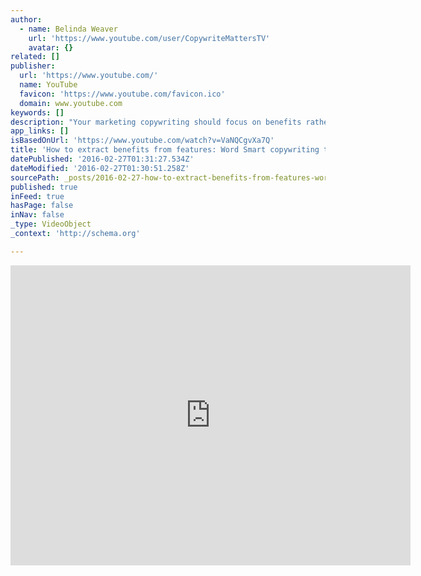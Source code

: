 ```yaml
---
author:
  - name: Belinda Weaver
    url: 'https://www.youtube.com/user/CopywriteMattersTV'
    avatar: {}
related: []
publisher:
  url: 'https://www.youtube.com/'
  name: YouTube
  favicon: 'https://www.youtube.com/favicon.ico'
  domain: www.youtube.com
keywords: []
description: "Your marketing copywriting should focus on benefits rather than features, right? But how do you figure out the benefits? This copywriting tutorial shows you how a professional copywriter (me) does it. Don't forget to check out The Copy Detective blog where you can read more copywriting tips."
app_links: []
isBasedOnUrl: 'https://www.youtube.com/watch?v=VaNQCgvXa7Q'
title: 'How to extract benefits from features: Word Smart copywriting tutorial'
datePublished: '2016-02-27T01:31:27.534Z'
dateModified: '2016-02-27T01:30:51.258Z'
sourcePath: _posts/2016-02-27-how-to-extract-benefits-from-features-word-smart-copywritin.md
published: true
inFeed: true
hasPage: false
inNav: false
_type: VideoObject
_context: 'http://schema.org'

---
```

<iframe src="https://cdn.embedly.com/widgets/media.html?src=https%3A%2F%2Fwww.youtube.com%2Fembed%2FVaNQCgvXa7Q%3Ffeature%3Doembed&amp;url=https%3A%2F%2Fwww.youtube.com%2Fwatch%3Fv%3DVaNQCgvXa7Q&amp;image=https%3A%2F%2Fi.ytimg.com%2Fvi%2FVaNQCgvXa7Q%2Fhqdefault.jpg&amp;key=b7d04c9b404c499eba89ee7072e1c4f7&amp;type=text%2Fhtml&amp;schema=youtube" width="640" height="480" scrolling="no" frameborder="0" allowfullscreen="allowfullscreen" style=""></iframe>
